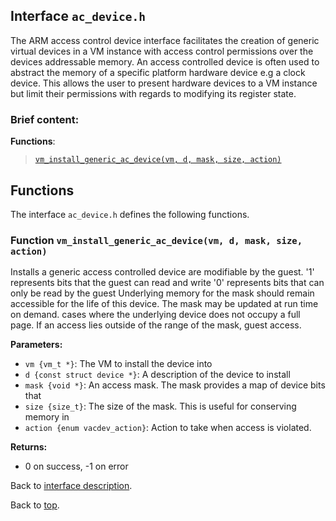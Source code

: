 <!--
     Copyright 2020, Data61, CSIRO (ABN 41 687 119 230)

     SPDX-License-Identifier: CC-BY-SA-4.0
-->

## Interface `ac_device.h`

The ARM access control device interface facilitates the creation of generic virtual devices in a VM instance with
access control permissions over the devices addressable memory. An access controlled device is often used to abstract
the memory of a specific platform hardware device e.g a clock device. This allows the user to present hardware devices
to a VM instance but limit their permissions with regards to modifying its register state.

### Brief content:

**Functions**:

> [`vm_install_generic_ac_device(vm, d, mask, size, action)`](#function-vm_install_generic_ac_devicevm-d-mask-size-action)


## Functions

The interface `ac_device.h` defines the following functions.

### Function `vm_install_generic_ac_device(vm, d, mask, size, action)`

Installs a generic access controlled device
are modifiable by the guest.
'1' represents bits that the guest can read and write
                                            '0' represents bits that can only be read by the guest
Underlying memory for the mask should remain accessible for
the life of this device. The mask may be updated at run time
on demand.
cases where the underlying device does not occupy a full
page. If an access lies outside of the range of the mask,
guest access.

**Parameters:**

- `vm {vm_t *}`: The VM to install the device into
- `d {const struct device *}`: A description of the device to install
- `mask {void *}`: An access mask. The mask provides a map of device bits that
- `size {size_t}`: The size of the mask. This is useful for conserving memory in
- `action {enum vacdev_action}`: Action to take when access is violated.

**Returns:**

- 0 on success, -1 on error

Back to [interface description](#module-ac_deviceh).


Back to [top](#).

